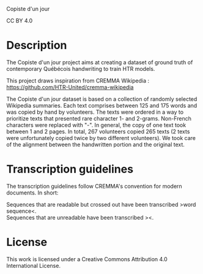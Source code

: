 Copiste d'un jour

CC BY 4.0

# Description
The Copiste d'un jour project aims at creating a dataset of ground truth of contemporary Québécois handwriting to train HTR models.

This project draws inspiration from CREMMA Wikipedia : https://github.com/HTR-United/cremma-wikipedia

The Copiste d'un jour dataset is based on a collection of randomly selected Wikipedia summaries. Each text comprises between 125 and 175 words and was copied by hand by volunteers. 
The texts were ordered in a way to prioritize texts that presented rare character 1- and 2-grams. Non-French characters were replaced with "-".
In general, the copy of one text took between 1 and 2 pages. In total, 267 volunteers copied 265 texts (2 texts were unfortunately copied twice by two different volunteers). 
We took care of the alignment between the handwritten portion and the original text.

# Transcription guidelines
The transcription guidelines follow CREMMA's convention for modern documents. In short:

Sequences that are readable but crossed out have been transcribed \>word sequence<.  
Sequences that are unreadable have been transcribed \><.

# License
This work is licensed under a Creative Commons Attribution 4.0 International License.
